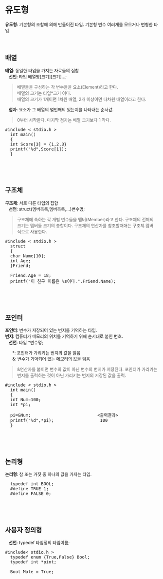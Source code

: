 # 유도형
**유도형**: 기본형의 조합에 의해 만들어진 타입. 기본형 변수 여러개를 모으거나 변형한 타입
<br><br><br>

## 배열
**배열**: 동일한 타입을 가지는 자료들의 집합  
&nbsp;&nbsp;&nbsp;**선언**: 타입 배열명[크기][크기]...;  
> 배열들을 구성하는 각 변수들을 요소(Element)라고 한다.  
> 배열의 크기는 타입*크기 이다.  
> 배열의 크기가 1개이면 1차원 배열, 2개 이상이면 다차원 배열이라고 한다.  

&nbsp;&nbsp;&nbsp;**첨자**: 요소가 그 배열의 몇번째의 있는지를 나타내는 순서값.  
> 0부터 시작한다.
> 마지막 첨자는 배열 크기보다 1 작다.
<pre>#include < stdio.h >
  int main()
  {
  int Score[3] = {1,2,3}
  printf("%d",Score[1]);
  }
</pre>
<br><br><br>

## 구조체
**구조체**: 서로 다른 타입의 집합  
&nbsp;&nbsp;&nbsp;**선언**: struct{멤버목록,멤버목록,...}변수명;  
> 구조체에 속하는 각 개별 변수들을 멤버(Member)라고 한다.
> 구조체의 전체의 크기는 멤버들 크기의 총합이다.
> 구조체의 연산자를 참조할때애는 구조체.멤버 식으로 사용한다.
<pre>#include < stdio.h >
  struct
  {
  char Name[10];
  int Age;
  }Friend;

  Friend.Age = 18;
  printf("이 친구 이름은 %s이다.",Friend.Name);
</pre>
<br><br><br>

## 포인터
**포인터**: 변수가 저장되어 있는 번지를 기억하는 타입.  
**번지**: 컴퓨터가 메모리의 위치를 기억하기 위해 순서대로 붙인 번호.  
&nbsp;&nbsp;&nbsp;**선언**: 타입 *변수명;

&nbsp;&nbsp;&nbsp;&nbsp;&nbsp;&nbsp;*: 포인터가 가리키는 번지의 값을 읽음  
&nbsp;&nbsp;&nbsp;&nbsp;&nbsp;&nbsp;&: 변수가 기억되어 있는 메모리의 값을 읽음
> &연산자를 붙이면 변수의 값이 아닌 변수의 번지가 저장된다.
> 포인터가 가리키는 번지를 출력하는 것이 아닌 가리키는 번지의 저장된 값을 출력.
<pre>#include < stdio.h >
  int main()
  {
  int Num=100;
  int *pi;

  pi=&Num;                          <출력결과>
  printf("%d",*pi);                  100
  }
</pre>
<br><br><br>

## 논리형
**논리형**: 참 또는 거짓 중 하나의 값을 가지는 타입.
<pre>
  typedef int BOOL;
  #define TRUE 1;
  #define FALSE 0;
</pre>
<br><br><br>

## 사용자 정의형
&nbsp;&nbsp;&nbsp;**선언**: typedef 타입정의 타입이름;
<pre>#include< stdio.h >
  typedef enum {True,False} Bool;
  typedef int *pint;

  Bool Male = True;
</pre>
